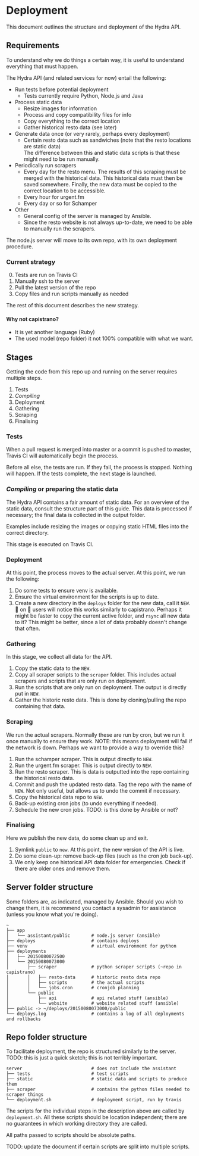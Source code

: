 # Deployment

This document outlines the structure and deployment of the Hydra API.

## Requirements

To understand why we do things a certain way, it is useful to understand everything that must
happen.

The Hydra API (and related services for now) entail the following:

- Run tests before potential deployment
    - Tests currently require Python, Node.js and Java
- Process static data
    - Resize images for information
    - Process and copy compatibility files for info
    - Copy everything to the correct location
    - Gather historical resto data (see later)
- Generate data once (or very rarely, perhaps every deployment)
    - Certain resto data such as sandwiches (note that the resto locations are static data)  
      The difference between this and static data scripts is that these might need to be run
      manually.
- Periodically run scrapers
    - Every day for the resto menu. The results of this scraping must be merged with the
      historical data. This historical data must then be saved somewhere. Finally, the new
      data must be copied to the correct location to be accessible.
    - Every hour for urgent.fm
    - Every day or so for Schamper
- Other
    - General config of the server is managed by Ansible.
    - Since the resto website is not always up-to-date, we need to be able to manually run
      the scrapers.
    
The node.js server will move to its own repo, with its own deployment procedure. 
    
### Current strategy

0. Tests are run on Travis CI
1. Manually ssh to the server
2. Pull the latest version of the repo
3. Copy files and run scripts manually as needed

The rest of this document describes the new strategy.

#### Why not capistrano?

- It is yet another language (Ruby)
- The used model (repo folder) it not 100% compatible with what we want.

## Stages

Getting the code from this repo up and running on the server requires multiple steps.

1. Tests
2. _Compiling_
3. Deployment
3. Gathering
4. Scraping
5. Finalising

### Tests

When a pull request is merged into master or a commit is pushed to master, Travis CI will
automatically begin the process.

Before all else, the tests are run. If they fail, the process is stopped. Nothing will happen.
If the tests complete, the next stage is launched.

### _Compiling_ or preparing the static data

The Hydra API contains a fair amount of static data. For an overview of the static data, consult
the structure part of this guide. This data is processed if necessary; the final data is collected
in the output folder.

Examples include resizing the images or copying static HTML files into the correct directory.

This stage is executed on Travis CI.

### Deployment

At this point, the process moves to the actual server. At this point, we run the following:

1. Do some tests to ensure venv is available.
2. Ensure the virtual environment for the scripts is up to date.
3. Create a new directory in the `deploys` folder for the new data, call it `NEW`.
   💎 on 🚊 users will notice this works similarly to capistrano.
   Perhaps it might be faster to copy the current active folder, and `rsync` all new data
   to it? This might be better, since a lot of data probably doesn't change that often.

### Gathering

In this stage, we collect all data for the API.

1. Copy the static data to the `NEW`.
2. Copy all scraper scripts to the `scraper` folder. This includes actual scrapers and scripts
   that are only run on deployment.
3. Run the scripts that are only run on deployment. The output is directly put in `NEW`.
4. Gather the historic resto data. This is done by cloning/pulling the repo containing that
   data.

### Scraping

We run the actual scrapers. Normally these are run by cron, but we run it once manually to ensure
they work. NOTE: this means deployment will fail if the network is down. Perhaps we want to
provide a way to override this?

1. Run the schamper scraper. This is output directly to `NEW`.
2. Run the urgent.fm scraper. This is output directly to `NEW`.
3. Run the resto scraper. This is data is outputted into the repo containing the historical
   resto data.
4. Commit and push the updated resto data. Tag the repo with the name of `NEW`.
   Not only useful, but allows us to undo the commit if necessary.
5. Copy the historical data repo to `NEW`.
5. Back-up existing cron jobs (to undo everything if needed).
6. Schedule the new cron jobs. TODO: is this done by Ansible or not?

### Finalising

Here we publish the new data, do some clean up and exit.

1. Symlink `public` to `new`. At this point, the new version of the API is live.
2. Do some clean-up: remove back-up files (such as the cron job back-up).
3. We only keep one historical API data folder for emergencies. Check if there are older
   ones and remove them.
   
   
## Server folder structure

Some folders are, as indicated, managed by Ansible. Should you wish to change them, it is recommend
you contact a sysadmin for assistance (unless you know what you're doing). 

```
~
├── app
│   └── assistant/public        # node.js server (ansible)
├── deploys                     # contains deploys
├── venv                        # virtual environment for python
├── deployments
│   ├── 20150080072500
│   └── 20150080073000
│       ├── scraper             # python scraper scripts (~repo in capistrano)
│       │   ├── resto-data      # historic resto data repo
│       │   ├── scripts         # the actual scripts
│       │   └── jobs.cron       # cronjob planning
│       └── public
│           ├── api             # api related stuff (ansible)
│           └── website         # website related stuff (ansible)
├── public -> ~/deploys/20150080073000/public
└── deploys.log                 # contains a log of all deployments and rollbacks
```

## Repo folder structure

To facilitate deployment, the repo is structured similarly to the server.
TODO: this is just a quick sketch; this is not terribly important.

```
server                          # does not include the assistant
├── tests                       # test scripts     
├── static                      # static data and scripts to produce them
├── scraper                     # contains the python files needed to scraper things
└── deployment.sh               # deployment script, run by travis
```

The scripts for the individual steps in the description above are called by `deployment.sh`. All
these scripts should be location independent; there are no guarantees in which working directory
they are called.

All paths passed to scripts should be absolute paths.

TODO: update the document if certain scripts are split into multiple scripts.